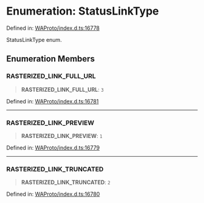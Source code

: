 # Enumeration: StatusLinkType

Defined in: [WAProto/index.d.ts:16778](https://github.com/Fokusdotid/bail/blob/dad8cbc7bd41e0c17126095b0fc017b92c3d85cf/WAProto/index.d.ts#L16778)

StatusLinkType enum.

## Enumeration Members

### RASTERIZED\_LINK\_FULL\_URL

> **RASTERIZED\_LINK\_FULL\_URL**: `3`

Defined in: [WAProto/index.d.ts:16781](https://github.com/Fokusdotid/bail/blob/dad8cbc7bd41e0c17126095b0fc017b92c3d85cf/WAProto/index.d.ts#L16781)

***

### RASTERIZED\_LINK\_PREVIEW

> **RASTERIZED\_LINK\_PREVIEW**: `1`

Defined in: [WAProto/index.d.ts:16779](https://github.com/Fokusdotid/bail/blob/dad8cbc7bd41e0c17126095b0fc017b92c3d85cf/WAProto/index.d.ts#L16779)

***

### RASTERIZED\_LINK\_TRUNCATED

> **RASTERIZED\_LINK\_TRUNCATED**: `2`

Defined in: [WAProto/index.d.ts:16780](https://github.com/Fokusdotid/bail/blob/dad8cbc7bd41e0c17126095b0fc017b92c3d85cf/WAProto/index.d.ts#L16780)
